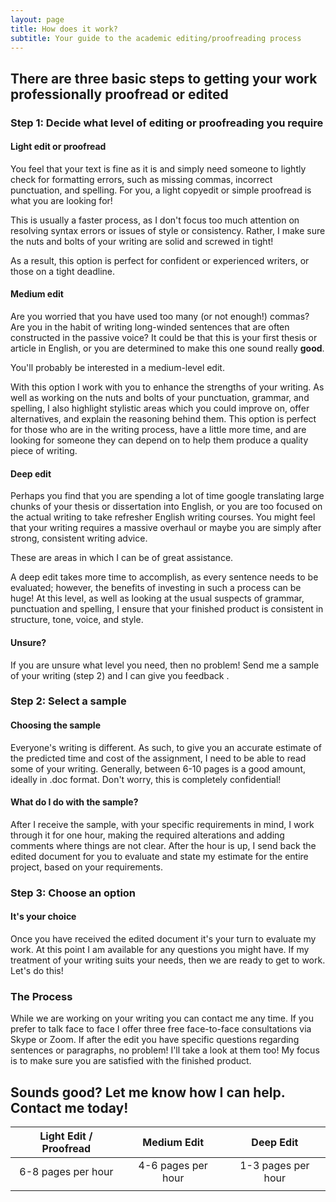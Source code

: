 ```yaml
---
layout: page
title: How does it work?
subtitle: Your guide to the academic editing/proofreading process
---
```


## There are three basic steps to getting your work professionally proofread or edited

### Step 1: Decide what level of editing or proofreading you require


#### Light edit or proofread

You feel that your text is fine as it is and simply need someone to lightly check for formatting errors, such as missing commas, incorrect punctuation, and spelling. For you, a light copyedit or simple proofread is what you are looking for! 

This is usually a faster process, as I don't focus too much attention on resolving syntax errors or issues of style or consistency. Rather, I make sure the nuts and bolts of your writing are solid and screwed in tight! 

As a result, this option is perfect for confident or experienced writers, or those on a tight deadline.

#### Medium edit

Are you worried that you have used too many (or not enough!) commas? Are you in the habit of writing long-winded sentences that are often constructed in the passive voice? It could be that this is your first thesis or article in English, or you are determined to make this one sound really **good**. 

You'll probably be interested in a medium-level edit. 

With this option I work with you to enhance the strengths of your writing. As well as working on the nuts and bolts of your punctuation, grammar, and spelling, I also highlight stylistic areas which you could improve on, offer alternatives, and explain the reasoning behind them. This option is perfect for those who are in the writing process, have a little more time, and are looking for someone they can depend on to help them produce a quality piece of writing.

#### Deep edit

Perhaps you find that you are spending a lot of time google translating large chunks of your thesis or dissertation into English, or you are too focused on the actual writing to take refresher English writing courses. You might feel that your writing requires a massive overhaul or maybe you are simply after strong, consistent writing advice. 

These are areas in which I can be of great assistance. 

A deep edit takes more time to accomplish, as every sentence needs to be evaluated; however, the benefits of investing in such a process can be huge! At this level, as well as looking at the usual suspects of grammar, punctuation and spelling, I ensure that your finished product is consistent in structure, tone, voice, and style.

#### Unsure?

If you are unsure what level you need, then no problem! Send me a sample of your writing (step 2) and I can give you feedback .

### Step 2: Select a sample

#### Choosing the sample

Everyone's writing is different. As such, to give you an accurate estimate of the predicted time and cost of the assignment, I need to be able to read some of your writing. Generally, between 6-10 pages is a good amount, ideally in .doc format. Don't worry, this is completely confidential!

#### What do I do with the sample?

After I receive the sample, with your specific requirements in mind, I work through it for one hour, making the required alterations and adding comments where things are not clear. After the hour is up, I send back the edited document for you to evaluate and state my estimate for the entire project, based on your requirements.

### Step 3: Choose an option

#### It's your choice

Once you have received the edited document it's your turn to evaluate my work. At this point I am available for any questions you might have. If my treatment of your writing suits your needs, then we are ready to get to work. Let's do this!

### The Process

While we are working on your writing you can contact me any time. If you prefer to talk face to face I offer three free face-to-face consultations via Skype or Zoom. If after the edit you have specific questions regarding sentences or paragraphs, no problem! I'll take a look at them too! My focus is to make sure you are satisfied with the finished product.

## Sounds good? Let me know how I can help. Contact me today!





| Light Edit /  Proofread 	|     Medium  Edit    	|      Deep Edit      	|
|:-----------------------:	|:-------------------:	|:-------------------:	|
|    6-8 pages per hour   	|  4-6 pages per hour 	|  1-3 pages per hour 	|
|                         	                       	                       	|

